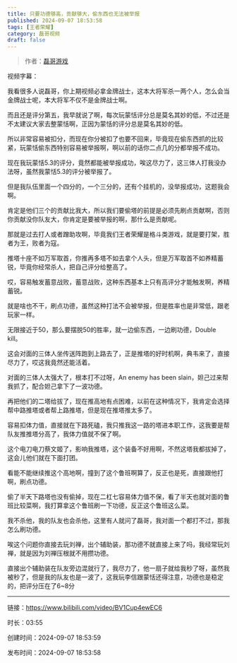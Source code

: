 ```yaml
---
title: 只要功德够高，贡献够大，偷东西也无法被举报
published: 2024-09-07 18:53:58
tags: [王者荣耀]
category: 磊哥视频
draft: false
---
```



> 作者：[磊哥游戏](https://space.bilibili.com/268941858?spm_id_from=333.788.upinfo.head.click)

视频字幕：

我看很多人说磊哥，你上期视频必拿金牌战士，这本大将军杀一两个人，怎么会当金牌战士呢，本大将军不仅不是金牌战士啊。

而且还是评分第五，我早就说了啊，每次玩蒙恬评分总是莫名其妙的低，不过还是不太建议大家去整蒙恬啊，正因为蒙恬的评分总是莫名其妙的低。

所以非常容易被扣分，而现在你分被扣了也要不回来，毕竟现在偷东西抓的比较紧，玩蒙恬偷东西特别容易被举报啊，啊以前的话你二点几的分都举报不成功。

现在我玩蒙恬5.3的评分，竟然都能被举报成功，唉这尽力了，这三体人打我没办法呀，虽然我蒙恬5.3的评分被举报了。

但是我队伍里面一个四分的，一个三分的，还有个挂机的，没举报成功，这题我会啊。

肯定是他们三个的贡献比我大，所以我们要偷塔的前提是必须先刷点贡献啊，否则你贡献没你队友大，你肯定是要被举报的啊，那什么是贡献呢。

那就是过去打人或者蹭助攻啊，毕竟我们王者荣耀是格斗类游戏，就是要打架，胜者为王，败者为寇。

推塔十座不如万军取首，你推再多塔不如去拿个人头，但是万军取首不如养精蓄锐，毕竟你经常杀人，把自己评分给整高了。

哎，容易触发蓄意战败，蓄意战败，这种东西基本上只有高评分才能触发啊，养精蓄锐。

就是啥也不干，刷点功德，虽然这种打法不会被举报，但是胜率也是非常低，跟老玩家一样。

无限接近于50，那么要摆脱50的胜率，就一边偷东西，一边刷功德，Double kill。

这会对面的三体人坐传送阵跑到上路去了，正是推塔的好时机啊，典韦来了，直接尽力了，哎这我竟然还能活着。

对面的三体人太强大了，根本打不过呀，An enemy has been slain，妲己过来帮我抓了，配合妲己拿下了一波功德。

再把他们的二塔给拔了，现在推高地有点困难，以前在这种情况下，我肯定会选择帮中路推塔或者帮上路推塔，但是现在推塔推太多了。

容易扣体力值，直接就在下路死磕，我只推我这一路的塔进本职工作，这我要是帮队友推推塔分高了，我体力值就不保了啊。

这个电刀电刀蔡文姬了，影响我推塔，这个装备不好用啊，不然这塔我都拔掉了，这会儿他们就在下面打团。

看能不能继续推这个高地啊，撞到了这个鲁班啊算了，反正也是死，直接跟他打啊，刷点功德。

偷了半天下路塔也没有偷掉，现在二杠七容易体力值不保，看了半天也就对面的鲁班比较菜啊，我打算拿这个鲁班刷一下功德，反正这个鲁班这么菜。

我不杀他，我的队友也会杀他，这里有人就问了磊哥，我对面一个都打不过，那我怎么刷功德。

唉这个问题你直接去玩刘禅，出个辅助装，那功德不就直接上来了吗，我经常玩刘禅，就是因为刘禅压根就不用攒功德。

直接出个辅助装在队友旁边混就行了，我尽力了，他一扇子就给我秒了呀，虽然我被秒了，但是我的队友也是一波了，这我玩李信跟蒙恬还得注意，功德也是稳定的，把评分压在了6~8分

---


链接：https://www.bilibili.com/video/BV1Cup4ewEC6



时长：03:55

创建时间：2024-09-07 18:53:59

发布时间：2024-09-07 18:53:58
